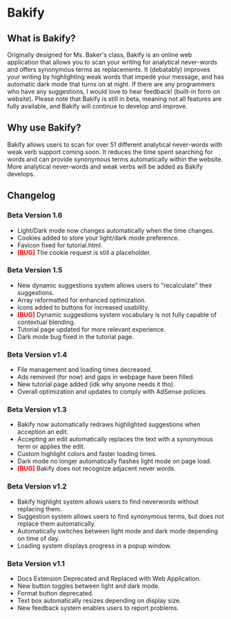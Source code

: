 # **Bakify**

<!-- ![Bakify Logo](assets/images/icon.png) -->

## What is Bakify?

Originally designed for Ms. Baker's class, Bakify is an online web application that allows you to scan your writing for analytical never-words and offers synonymous terms as replacements. It (debatably) improves your writing by highlighting weak words that impede your message, and has automatic dark mode that turns on at night. If there are any programmers who have any suggestions, I would love to hear feedback! (built-in form on website).  Please note that Bakify is still in beta, meaning not all features are fully available, and Bakify will continue to develop and improve.

## Why use Bakify?

Bakify allows users to scan for over 51 different analytical never-words with weak verb support coming soon. It reduces the time spent searching for words and can provide synonymous terms automatically within the website. More analytical never-words and weak verbs will be added as Bakify develops.


## Changelog

### **Beta Version 1.6**

- Light/Dark mode now changes automatically when the time changes.
- Cookies added to store your light/dark mode preference.
- Favicon fixed for tutorial.html.
- <span style="color:red">**[BUG]**</span> The cookie request is still a placeholder.

### **Beta Version 1.5**

 - New dynamic suggestions system allows users to "recalculate" their suggestions.
 - Array reformatted for enhanced optimization.
 - Icons added to buttons for increased usability.
 - <span style="color:red">**[BUG]**</span> Dynamic suggestions system vocabulary is not fully capable of contextual blending.
 - Tutorial page updated for more relevant experience.
 - Dark mode bug fixed in the tutorial page.

### Beta Version v1.4

 - File management and loading times decreased.
 - Ads removed (for now) and gaps in webpage have been filled.
 - New tutorial page added (idk why anyone needs it tho).
 - Overall optimization and updates to comply with AdSense policies.

### Beta Version v1.3

 - Bakify now automatically redraws highlighted suggestions when acception an edit.
 - Accepting an edit automatically replaces the text with a synonymous term or applies the edit.
 - Custom highlight colors and faster loading times.
 - Dark mode no longer automatically flashes light mode on page load.
 - <span style="color:red">**[BUG]**</span> Bakify does not recognize adjacent never words.

### Beta Version v1.2

 - Bakify highlight system allows users to find neverwords without replacing them.
 - Suggestion system allows users to find synonymous terms, but does not replace them automatically.
 - Automatically switches between light mode and dark mode depending on time of day.
 - Loading system displays progress in a popup window.

### Beta Version v1.1

 - Docs Extension Deprecated and Replaced with Web Application.
 - New button toggles between light and dark mode.
 - Format button deprecated.
 - Text box automatically resizes depending on display size.
 - New feedback system enables users to report problems.
